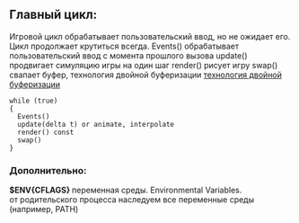 ## Главный цикл:
Игровой цикл обрабатывает пользовательский ввод, но не ожидает его.
Цикл продолжает крутиться всегда. 
Events() обрабатывает пользовательский ввод с момента прошлого вызова
update() продвигает симуляцию игры на один шаг
render() рисует игру
swap() свапает буфер, технология двойной буферизации
<a href="https://martalex.gitbooks.io/gameprogrammingpatterns/content/chapter-3/3.1-double-buffering.html">технология двойной буферизации</a>
```
while (true)
{
  Events()
  update(delta t) or animate, interpolate
  render() const
  swap()
}
```

 


### Дополнительно:
<b> $ENV{CFLAGS} </b> 
переменная среды. Environmental Variables.<br> 
от родительского процесса наследуем все переменные среды (например, PATH)<br>


